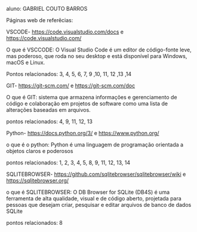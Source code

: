 aluno: GABRIEL COUTO BARROS


Páginas web de referêcias:

VSCODE- https://code.visualstudio.com/docs e https://code.visualstudio.com/

O que é VSCCODE: O Visual Studio Code é um editor de código-fonte leve, mas poderoso, que roda no seu desktop e está disponível para Windows, macOS e Linux.

Pontos relacionados: 3, 4, 5, 6, 7, 9 ,10, 11, 12 ,13 ,14

GIT- https://git-scm.com/ e https://git-scm.com/doc

O que é GIT: sistema que armazena informações e gerenciamento de código e colaboração em projetos de software como uma lista de alterações baseadas em arquivos.

pontos relacionados: 4, 9, 11, 12, 13

Python- https://docs.python.org/3/ e https://www.python.org/

o que é o python: Python é uma linguagem de programação orientada a objetos claros e poderosos

pontos relacionados: 1, 2, 3, 4, 5, 8, 9, 11, 12, 13, 14


SQLITEBROWSER- https://github.com/sqlitebrowser/sqlitebrowser/wiki e https://sqlitebrowser.org/

o que é SQLITEBROWSER: O DB Browser for SQLite (DB4S) é uma ferramenta de alta qualidade, visual e de código aberto, projetada para pessoas que desejam criar, pesquisar e editar arquivos de banco de dados SQLite

pontos relacionados: 8


